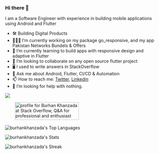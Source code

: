 ### Hi there 👋

I am a Software Engineer with experience in building mobile applications using Android and Flutter

- 🛠 Building Digital Products
- 👨🏻‍💻 I’m currently working on my package go_responsive, and my app Pakistan Networks Bundels & Offers
- 🔭 I’m currently learning to build apps with responsive design and adaptive in Flutter 
- 👯 I’m looking to collaborate on any open source flutter project
- 🖥 I used to write answers in StackOverflow
- 💬 Ask me about Android, Flutter, CI/CD & Automation
- 📫 How to reach me: [Twitter](https://twitter.com/imbuntoo), [Linkedin](https://www.linkedin.com/in/burhankhanzada/)
- 🤔 I’m looking for help with nothing.

![](https://komarev.com/ghpvc/?username=burhankhanzada)

&nbsp;&nbsp;&nbsp;&nbsp;&nbsp;&nbsp;&nbsp;&nbsp;<a href="https://stackoverflow.com/users/6947156/burhan-khanzada"><img src="https://stackoverflow.com/users/flair/6947156.png?theme=dark" width="208" height="58" alt="profile for Burhan Khanzada at Stack Overflow, Q&amp;A for professional and enthusiast programmers" title="profile for Burhan Khanzada at Stack Overflow, Q&amp;A for professional and enthusiast programmers"></a>

![burhankhanzada's Top Languages](https://github-readme-stats.vercel.app/api/top-langs/?username=burhankhanzada&theme=algolia&show_icons=true&hide_border=true&layout=compact)

![burhankhanzada's Stats](https://github-readme-stats.vercel.app/api?username=burhankhanzada&theme=algolia&show_icons=true&hide_border=true&count_private=true)

![burhankhanzada's Streak](https://github-readme-streak-stats.herokuapp.com/?user=burhankhanzada&theme=algolia&hide_border=true)

